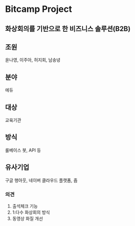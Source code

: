 Bitcamp Project
===============
화상회의를 기반으로 한 비즈니스 솔루션(B2B)
---------------
## 조원
윤나영, 이주아, 허지회, 남송녕
## 분야
에듀
## 대상
교육기관
## 방식
룰베이스 봇, API 등
## 유사기업
구글 행아웃, 네이버 클라우드 플랫폼, 줌
### 의견
1. 출석체크 기능
2. 1:다수 화상회의 방식
3. 동영상 화질 개선
